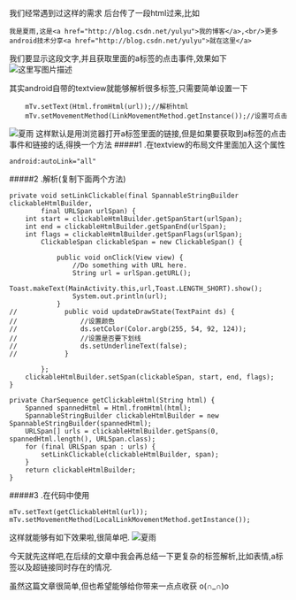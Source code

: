 我们经常遇到过这样的需求
后台传了一段html过来,比如

	我是夏雨,这是<a href="http://blog.csdn.net/yulyu">我的博客</a>,<br/>更多android技术分享<a href="http://blog.csdn.net/yulyu">就在这里</a>
我们要显示这段文字,并且获取里面的a标签的点击事件,效果如下
![这里写图片描述](http://img.blog.csdn.net/20160818210436730)

其实android自带的textview就能够解析很多标签,只需要简单设置一下

        mTv.setText(Html.fromHtml(url));//解析html
        mTv.setMovementMethod(LinkMovementMethod.getInstance());//设置可点击
  ![夏雨](http://img.blog.csdn.net/20160818210536878)
 这样默认是用浏览器打开a标签里面的链接,但是如果要获取到a标签的点击事件和链接的话,得换一个方法
#####1 .在textview的布局文件里面加入这个属性

	android:autoLink="all"
#####2  .解析(复制下面两个方法)
	
	private void setLinkClickable(final SpannableStringBuilder clickableHtmlBuilder,
	        final URLSpan urlSpan) {
	    int start = clickableHtmlBuilder.getSpanStart(urlSpan);
	    int end = clickableHtmlBuilder.getSpanEnd(urlSpan);
	    int flags = clickableHtmlBuilder.getSpanFlags(urlSpan);
	        ClickableSpan clickableSpan = new ClickableSpan() {
	
	            public void onClick(View view) {
	                //Do something with URL here.
	                String url = urlSpan.getURL();
	                Toast.makeText(MainActivity.this,url,Toast.LENGTH_SHORT).show();
	                System.out.println(url);
	            }
	//            public void updateDrawState(TextPaint ds) {
	//                //设置颜色
	//                ds.setColor(Color.argb(255, 54, 92, 124));
	//                //设置是否要下划线
	//                ds.setUnderlineText(false);
	//            }
	
	        };
	    clickableHtmlBuilder.setSpan(clickableSpan, start, end, flags);
	}
	
	private CharSequence getClickableHtml(String html) {
	    Spanned spannedHtml = Html.fromHtml(html);
	    SpannableStringBuilder clickableHtmlBuilder = new SpannableStringBuilder(spannedHtml);
	    URLSpan[] urls = clickableHtmlBuilder.getSpans(0, spannedHtml.length(), URLSpan.class);
	    for (final URLSpan span : urls) {
	        setLinkClickable(clickableHtmlBuilder, span);
	    }
	    return clickableHtmlBuilder;
	}

#####3 .在代码中使用

	mTv.setText(getClickableHtml(url));
	mTv.setMovementMethod(LocalLinkMovementMethod.getInstance());
这样就能够有如下效果啦,很简单吧.
![夏雨](http://img.blog.csdn.net/20160818210436730)

今天就先这样吧,在后续的文章中我会再总结一下更复杂的标签解析,比如表情,a标签以及超链接同时存在的情况.

虽然这篇文章很简单,但也希望能够给你带来一点点收获 o(∩_∩)o 

